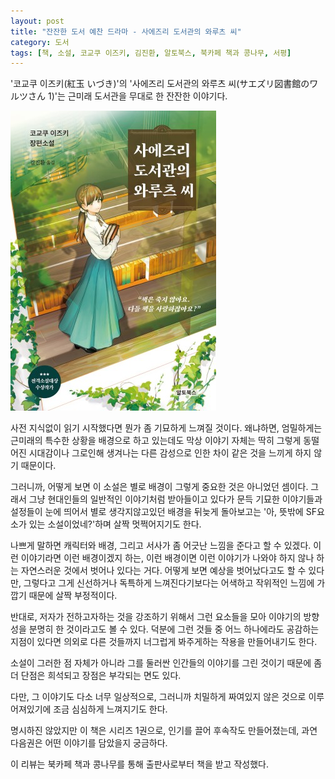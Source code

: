 ```yaml
---
layout: post
title: "잔잔한 도서 예찬 드라마 - 사에즈리 도서관의 와루츠 씨"
category: 도서
tags: [책, 소설, 코교쿠 이즈키, 김진환, 알토북스, 북카페 책과 콩나무, 서평]
---
```


'코교쿠 이즈키(紅玉 いづき)'의
'사에즈리 도서관의 와루츠 씨(サエズリ図書館のワルツさん 1)'는
근미래 도서관을 무대로 한 잔잔한 이야기다.

![표지](/images/book/saezuri-toshokan-no-waltz-san-1-book.jpg)

사전 지식없이 읽기 시작했다면 뭔가 좀 기묘하게 느껴질 것이다.
왜냐하면, 엄밀하게는 근미래의 특수한 상황을 배경으로 하고 있는데도
막상 이야기 자체는 딱히 그렇게 동떨어진 시대감이나
그로인해 생겨나는 다른 감성으로 인한 차이 같은 것을 느끼게 하지 않기 때문이다.

그러니까, 어떻게 보면 이 소설은 별로 배경이 그렇게 중요한 것은 아니었던 셈이다.
그래서 그냥 현대인들의 일반적인 이야기처럼 받아들이고 있다가
문득 기묘한 이야기들과 설정들이 눈에 띄어서
별로 생각지않고있던 배경을 뒤늦게 돌아보고는
'아, 뜻밖에 SF요소가 있는 소설이었네?'하며
살짝 멋쩍어지기도 한다.

나쁘게 말하면 캐릭터와 배경, 그리고 서사가 좀 어긋난 느낌을 준다고 할 수 있겠다.
이런 이야기라면 이런 배경이겠지 하는,
이런 배경이면 이런 이야기가 나와야 하지 않나 하는
자연스러운 것에서 벗어나 있다는 거다.
어떻게 보면 예상을 벗어났다고도 할 수 있다만,
그렇다고 그게 신선하거나 독특하게 느껴진다기보다는
어색하고 작위적인 느낌에 가깝기 때문에 살짝 부정적이다.

반대로, 저자가 전하고자하는 것을 강조하기 위해서
그런 요소들을 모아 이야기의 방향성을 분명히 한 것이라고도 볼 수 있다.
덕분에 그런 것들 중 어느 하나에라도 공감하는 지점이 있다면
의외로 다른 것들까지 너그럽게 봐주게하는 작용을 만들어내기도 한다.

소설이 그러한 점 자체가 아니라 그를 둘러싼 인간들의 이야기를 그린 것이기 때문에
좀 더 단점은 희석되고 장점은 부각되는 면도 있다.

다만, 그 이야기도 다소 너무 일상적으로,
그러니까 치밀하게 짜여있지 않은 것으로 이루어져있기에
조금 심심하게 느껴지기도 한다.

명시하진 않았지만 이 책은 시리즈 1권으로,
인기를 끌어 후속작도 만들어졌는데,
과연 다음권은 어떤 이야기를 담았을지 궁금하다.



<div class="im im-info">
이 리뷰는 북카페 책과 콩나무를 통해 출판사로부터 책을 받고 작성했다.
</div>
